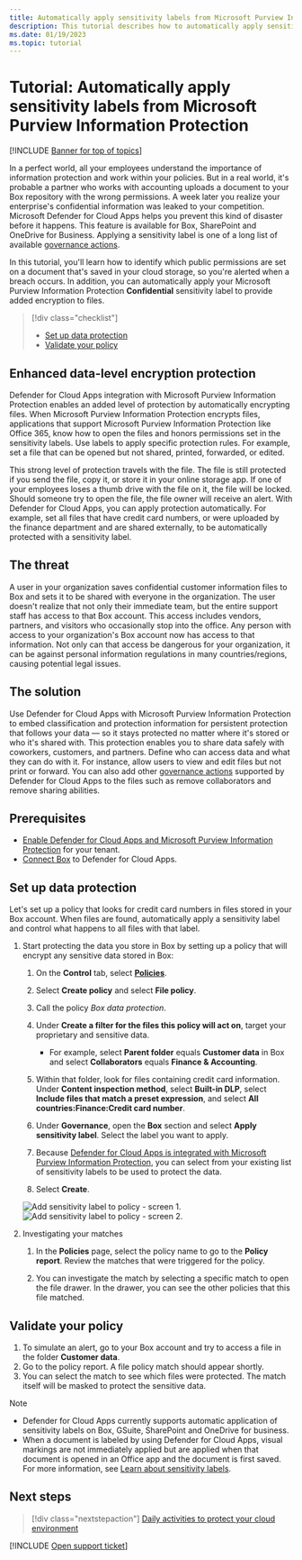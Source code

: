 ```yaml
---
title: Automatically apply sensitivity labels from Microsoft Purview Information Protection
description: This tutorial describes how to automatically apply sensitivity labels from Microsoft Purview Information Protection in Microsoft Defender for Cloud Apps.
ms.date: 01/19/2023
ms.topic: tutorial
---
```

# Tutorial: Automatically apply sensitivity labels from Microsoft Purview Information Protection

[!INCLUDE [Banner for top of topics](includes/banner.md)]

In a perfect world, all your employees understand the importance of information protection and work within your policies. But in a real world, it's probable a partner who works with accounting uploads a document to your Box repository with the wrong permissions. A week later you realize your enterprise's confidential information was leaked to your competition. Microsoft Defender for Cloud Apps helps you prevent this kind of disaster before it happens. This feature is available for Box, SharePoint and OneDrive for Business. Applying a sensitivity label is one of a long list of available [governance actions](governance-actions.md).

In this tutorial, you'll learn how to identify which public permissions are set on a document that's saved in your cloud storage, so you're alerted when a breach occurs. In addition, you can automatically apply your Microsoft Purview Information Protection **Confidential** sensitivity label to provide added encryption to files.

> [!div class="checklist"]
>
> - [Set up data protection](#set-up-data-protection)
> - [Validate your policy](#validate-your-policy)

## Enhanced data-level encryption protection

Defender for Cloud Apps integration with Microsoft Purview Information Protection enables an added level of protection by automatically encrypting files. When Microsoft Purview Information Protection encrypts files, applications that support Microsoft Purview Information Protection like Office 365, know how to open the files and honors permissions set in the sensitivity labels. Use labels to apply specific protection rules. For example, set a file that can be opened but not shared, printed, forwarded, or edited.

This strong level of protection travels with the file. The file is still protected if you send the file, copy it, or store it in your online storage app. If one of your employees loses a thumb drive with the file on it, the file will be locked. Should someone try to open the file, the file owner will receive an alert. With Defender for Cloud Apps, you can apply protection automatically. For example, set all files that have credit card numbers, or were uploaded by the finance department and are shared externally, to be automatically protected with a sensitivity label.

## The threat

A user in your organization saves confidential customer information files to Box and sets it to be shared with everyone in the organization. The user doesn't realize that not only their immediate team, but the entire support staff has access to that Box account. This access includes vendors, partners, and visitors who occasionally stop into the office. Any person with access to your organization's Box account now has access to that information. Not only can that access be dangerous for your organization, it can be against personal information regulations in many countries/regions, causing potential legal issues.

## The solution

Use Defender for Cloud Apps with Microsoft Purview Information Protection to embed classification and protection information for persistent protection that follows your data — so it stays protected no matter where it's stored or who it's shared with. This protection enables you to share data safely with coworkers, customers, and partners. Define who can access data and what they can do with it. For instance, allow users to view and edit files but not print or forward. You can also add other [governance actions](governance-actions.md) supported by Defender for Cloud Apps to the files such as remove collaborators and remove sharing abilities.

## Prerequisites

- [Enable Defender for Cloud Apps and Microsoft Purview Information Protection](azip-integration.md) for your tenant.
- [Connect Box](./connect-box.md) to Defender for Cloud Apps.

## Set up data protection

Let's set up a policy that looks for credit card numbers in files stored in your Box account. When files are found, automatically apply a sensitivity label and control what happens to all files with that label.

1. Start protecting the data you store in Box by setting up a policy that will encrypt any sensitive data stored in Box:

    1. On the **Control** tab, select [**Policies**](control-cloud-apps-with-policies.md).

    1. Select **Create policy** and select **File policy**.

    1. Call the policy *Box data protection*.

    1. Under **Create a filter for the files this policy will act on**, target your proprietary and sensitive data.
        - For example, select **Parent folder** equals **Customer data** in Box and select **Collaborators** equals **Finance & Accounting**.

    1. Within that folder, look for files containing credit card information. Under **Content inspection method**, select **Built-in DLP**, select **Include files that match a preset expression**, and select **All countries:Finance:Credit card number**.

    1. Under **Governance**, open the **Box** section and select **Apply sensitivity label**. Select the label you want to apply.

    1. Because [Defender for Cloud Apps is integrated with Microsoft Purview Information Protection](azip-integration.md), you can select from your existing list of sensitivity labels to be used to protect the data.

    1. Select **Create**.

   ![Add sensitivity label to policy - screen 1.](media/aip-auto-policy.png)
   ![Add sensitivity label to policy - screen 2.](media/aip-auto-policy2.png)

1. Investigating your matches

    1. In the **Policies** page, select the policy name to go to the **Policy report**. Review the matches that were triggered for the policy.

    1. You can investigate the match by selecting a specific match to open the file drawer. In the drawer, you can see the other policies that this file matched.

## Validate your policy

1. To simulate an alert, go to your Box account and try to access a file in the folder **Customer data**.
1. Go to the policy report. A file policy match should appear shortly.
1. You can select the match to see which files were protected. The match itself will be masked to protect the sensitive data.

>[!NOTE]
>
> - Defender for Cloud Apps currently supports automatic application of sensitivity labels on Box, GSuite, SharePoint and OneDrive for business.
> - When a document is labeled by using Defender for Cloud Apps, visual markings are not immediately applied but are applied when that document is opened in an Office app and the document is first saved. For more information, see [Learn about sensitivity labels](/microsoft-365/compliance/sensitivity-labels).

## Next steps

> [!div class="nextstepaction"]
> [Daily activities to protect your cloud environment](daily-activities-to-protect-your-cloud-environment.md)

[!INCLUDE [Open support ticket](includes/support.md)]
